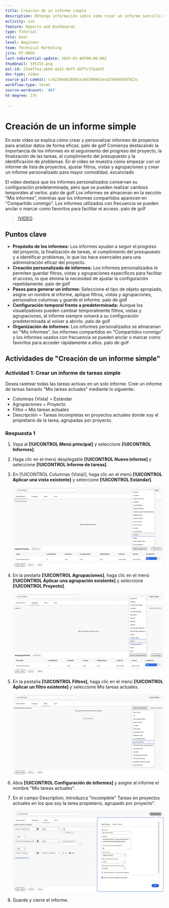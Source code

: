 ```yaml
---
title: Creación de un informe simple
description: Obtenga información sobre cómo crear un informe sencillo mediante un filtro, una vista y una agrupación existentes en Workfront.
activity: use
feature: Reports and Dashboards
type: Tutorial
role: User
level: Beginner
team: Technical Marketing
jira: KT-8858
last-substantial-update: 2025-05-09T00:00:00Z
thumbnail: 335153.png
exl-id: 23a4f7ea-ab64-4e32-9bf5-dd7fc37eab53
doc-type: video
source-git-commit: cc423944628d01e16d390842ecb25696505f923c
workflow-type: tm+mt
source-wordcount: '467'
ht-degree: 37%

---
```


# Creación de un informe simple

En este vídeo se explica cómo crear y personalizar informes de proyectos para analizar datos de forma eficaz. palo de golf Comienza destacando la importancia de los informes en el seguimiento del progreso del proyecto, la finalización de las tareas, el cumplimiento del presupuesto y la identificación de problemas. En el vídeo se muestra cómo empezar con un informe de lista de proyectos, ajustar filtros, vistas y agrupaciones y crear un informe personalizado para mayor comodidad. escanciado

El vídeo destaca que los informes personalizados conservan su configuración predeterminada, pero que se pueden realizar cambios temporales al verlos. palo de golf Los informes se almacenan en la sección &quot;Mis informes&quot;, mientras que los informes compartidos aparecen en &quot;Compartido conmigo&quot;. Los informes utilizados con frecuencia se pueden anclar o marcar como favoritos para facilitar el acceso. palo de golf

>[!VIDEO](https://video.tv.adobe.com/v/335153/?quality=12&learn=on&enablevpops=0)

## Puntos clave


* **Propósito de los informes:** Los informes ayudan a seguir el progreso del proyecto, la finalización de tareas, el cumplimiento del presupuesto y a identificar problemas, lo que los hace esenciales para una administración eficaz del proyecto.
* **Creación personalizada de informes:** Los informes personalizados le permiten guardar filtros, vistas y agrupaciones específicos para facilitar el acceso, lo que elimina la necesidad de ajustar la configuración repetidamente. palo de golf
* **Pasos para generar un informe:** Seleccione el tipo de objeto apropiado, asigne un nombre al informe, aplique filtros, vistas y agrupaciones, personalice columnas y guarde el informe. palo de golf
* **Configuración temporal frente a&#x200B; predeterminada:** Aunque los visualizadores pueden cambiar temporalmente filtros, vistas y agrupaciones, el informe siempre volverá a su configuración predeterminada al volver a abrirlo. palo de golf
* **Organización de informes:** Los informes personalizados se almacenan en &quot;Mis informes&quot;, los informes compartidos en &quot;Compartidos conmigo&quot; y los informes usados con frecuencia se pueden anclar o marcar como favoritos para acceder rápidamente a ellos. palo de golf



## Actividades de &quot;Creación de un informe simple&quot;

### Actividad 1: Crear un informe de tareas simple

Desea rastrear todas las tareas activas en un solo informe. Cree un informe de tareas llamado &quot;Mis tareas actuales&quot; mediante lo siguiente:

* Columnas (Vista) = Estándar
* Agrupaciones = Proyecto
* Filtro = Mis tareas actuales
* Descripción = Tareas incompletas en proyectos actuales donde soy el propietario de la tarea, agrupadas por proyecto.

### Respuesta 1

1. Vaya al **[!UICONTROL Menú principal]** y seleccione **[!UICONTROL Informes]**.
1. Haga clic en el menú desplegable **[!UICONTROL Nuevo informe]** y seleccione **[!UICONTROL Informe de tareas]**.
1. En [!UICONTROL Columnas (Vista)], haga clic en el menú **[!UICONTROL Aplicar una vista existente]** y seleccione **[!UICONTROL Estándar]**.

   ![Una imagen de la pantalla para crear columnas en un informe de tareas](assets/simple-task-report-columns.png)

1. En la pestaña **[!UICONTROL Agrupaciones]**, haga clic en el menú **[!UICONTROL Aplicar una agrupación existente]** y seleccione **[!UICONTROL Proyecto]**.

   ![Una imagen de la pantalla para crear agrupaciones en un informe de tareas](assets/simple-task-report-groupings.png)

1. En la pestaña **[!UICONTROL Filtros]**, haga clic en el menú **[!UICONTROL Aplicar un filtro existente]** y seleccione Mis tareas actuales.

   ![Una imagen de la pantalla para crear filtros en un informe de tareas](assets/simple-task-report-filters.png)

1. Abra **[!UICONTROL Configuración de informes]** y asigne al informe el nombre &quot;Mis tareas actuales&quot;.
1. En el campo Description, introduzca &quot;Incomplete&quot;
Tareas en proyectos actuales en los que soy la tarea
propietario, agrupado por proyecto&quot;.

   ![Una imagen de la pantalla de configuración de informes en un informe de tareas](assets/simple-task-report-report-settings.png)

1. Guarde y cierre el informe.
